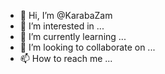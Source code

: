 - 👋 Hi, I’m @KarabaZam
- 👀 I’m interested in ...
- 🌱 I’m currently learning ...
- 💞️ I’m looking to collaborate on ...
- 📫 How to reach me ...

<!---
KarabaZam/KarabaZam is a ✨ special ✨ repository because its `README.md` (this file) appears on your GitHub profile.
You can click the Preview link to take a look at your changes.
--->
